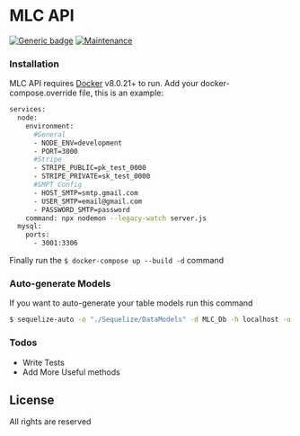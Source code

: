 # MLC API

[![Generic badge](https://img.shields.io/badge/build-passing-<COLOR>.svg)](#) [![Maintenance](https://img.shields.io/badge/Maintained%3F-yes-green.svg)](#)

### Installation

MLC API requires [Docker](https://www.docker.com/) v8.0.21+ to run.
Add your docker-compose.override file, this is an example:

```sh
services: 
  node:
    environment:
      #General
      - NODE_ENV=development
      - PORT=3000    
      #Stripe
      - STRIPE_PUBLIC=pk_test_0000
      - STRIPE_PRIVATE=sk_test_0000
      #SMPT Config
      - HOST_SMTP=smtp.gmail.com
      - USER_SMTP=email@gmail.com
      - PASSWORD_SMTP=password
    command: npx nodemon --legacy-watch server.js
  mysql:
    ports: 
      - 3001:3306
```

Finally run the `$ docker-compose up --build -d` command

### Auto-generate Models

If you want to auto-generate your table models run this command

```sh
$ sequelize-auto -o "./Sequelize/DataModels" -d MLC_Db -h localhost -u root -p 3306 -x password -e mysql
```

### Todos

 - Write Tests
 - Add More Useful methods

License
----

All rights are reserved
